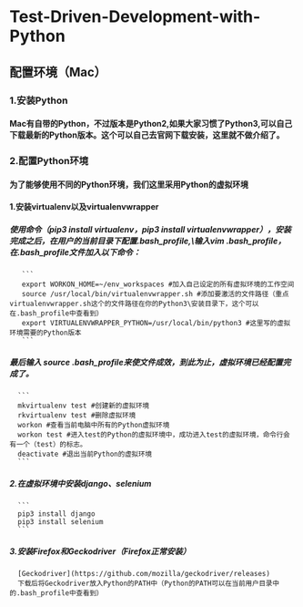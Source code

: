 # Test-Driven-Development-with-Python
## 配置环境（Mac）
### 1.安装Python
#### Mac有自带的Python，不过版本是Python2,如果大家习惯了Python3,可以自己下载最新的Python版本。这个可以自己去官网下载安装，这里就不做介绍了。
### 2.配置Python环境
#### 为了能够使用不同的Python环境，我们这里采用Python的虚拟环境
#### 1.安装virtualenv以及virtualenvwrapper
##### 使用命令（pip3 install virtualenv，pip3 install virtualenvwrapper），安装完成之后，在用户的当前目录下配置.bash_profile,\输入vim .bash_profile，在.bash_profile文件加入以下命令： 
       ```
       export WORKON_HOME=~/env_workspaces #加入自己设定的所有虚拟环境的工作空间
       source /usr/local/bin/virtualenvwrapper.sh #添加要激活的文件路径（重点virtualenvwrapper.sh这个的文件路径在你的Python3\安装目录下，这个可以在.bash_profile中查看到）
       export VIRTUALENVWRAPPER_PYTHON=/usr/local/bin/python3 #这里写的虚拟环境需要的Python版本
       ```
##### 最后输入 source .bash_profile来使文件成效，到此为止，虚拟环境已经配置完成了。
      ```
      mkvirtualenv test #创建新的虚拟环境
      rkvirtualenv test #删除虚拟环境 
      workon #查看当前电脑中所有的Python虚拟环境 
      workon test #进入test的Python的虚拟环境中，成功进入test的虚拟环境，命令行会有一个（test）的标志。
      deactivate #退出当前Python的虚拟环境 
      ```
##### 2.在虚拟环境中安装django、selenium
      ```
      pip3 install django
      pip3 install selenium
      ```
##### 3.安装Firefox和Geckodriver（Firefox正常安装）
      [Geckodriver](https://github.com/mozilla/geckodriver/releases)
      下载后将Geckodriver放入Python的PATH中（Python的PATH可以在当前用户目录中的.bash_profile中查看到）
    
   
